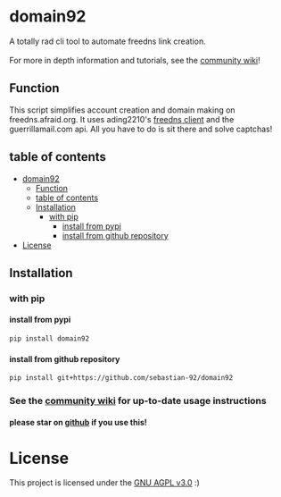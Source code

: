 # domain92
A totally rad cli tool to automate freedns link creation.<br><br>
For more in depth information and tutorials, see the [community wiki](https://github.com/sebastian-92/domain92/wiki)!
## Function
This script simplifies account creation and domain making on freedns.afraid.org.
It uses ading2210's [freedns client](https://github.com/ading2210/freedns-client) and the guerrillamail.com api.
All you have to do is sit there and solve captchas!
## table of contents
- [domain92](#domain92)
  - [Function](#function)
  - [table of contents](#table-of-contents)
  - [Installation](#installation)
    - [with pip](#with-pip)
      - [install from pypi](#install-from-pypi)
      - [install from github repository](#install-from-github-repository)
- [License](#license)

## Installation
### with pip
#### install from pypi
```bash
pip install domain92
```
#### install from github repository
```bash
pip install git+https://github.com/sebastian-92/domain92
```
### See the [community wiki](https://github.com/sebastian-92/domain92/wiki/Usage) for up-to-date usage instructions
#### please star on [github](https://github.com/sebastian-92/domain92) if you use this!
# License
This project is licensed under the [GNU AGPL v3.0](LICENSE) :)
